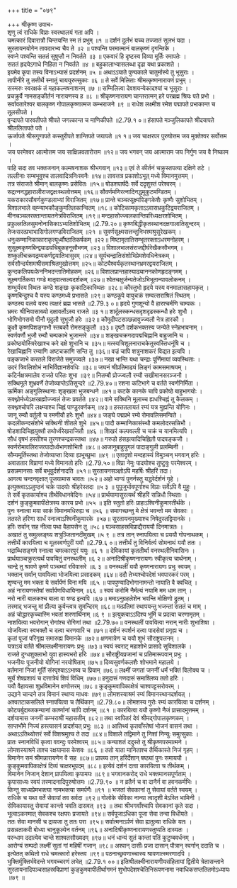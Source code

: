 +++
title = "०७९"

+++
श्रीकृष्ण उवाच-  
शृणु त्वं राधिके विप्राः स्वस्थालयं गता अपि ।  
चमत्कारं दिवारात्रौ चिन्तयन्ति स्म तं प्रभुम् ॥१ ॥
दर्शनं दुर्लभं यच्च तज्जातं सुलभं यदा ।  
सुरतायनयोगेन तावदारभ्य चैव ते ॥२ ॥
पश्यन्ति परमात्मानं बालकृष्णं दृगन्तिके ।  
स्वप्ने पश्यन्ति सततं सुषुप्तौ न निवर्तते ॥३ ॥
एकवारं हि दृष्टस्य दिव्या मूर्तिः रमापतेः ।  
सततं हृदयेऽगाधे निहिता न निवर्तते ॥४ ॥
बहुकालाभ्यासलब्धा दृढा यथा प्रकाशते ।  
इयमेव कृपा तस्य विनाऽभ्यासं प्रदर्शनम् ॥५ ॥
अथाऽऽयाते पुण्यकाले चातुर्मास्ये तु भूसुराः ।  
तापीनीरे तु तत्तीर्थे स्नातुं चाययुरुत्सुकाः ॥६ ॥
ते सर्वे मिलिताः श्रीमत्कृष्णनारायणं प्रभुम् ।  
सस्मरुः स्वरक्षकं तं महाकल्मषनाशनम् ॥७ ॥
सम्मिलित्वा देवशयन्येकादश्यां च भूसुराः ।  
प्रचक्रुर्वै नामसङ्कीर्तनं नारायणस्य ह ॥८ ॥
श्रीकृष्णनारायण चान्तरात्मन् हरे परब्रह्म श्रियः पते प्रभो ।  
सर्वावतारेश्वर बालकृष्ण गोपालकृष्णात्मज कम्भराजने ॥९ ॥
राधेश लक्ष्मीश रमेश पद्मापते प्रभाकान्त च तूलसीपते ।  
वृन्दापते पारवतीपते श्रीपते जगत्कान्त च माणिकीपते ॥2.79.१ ०॥
हंसापते मञ्जुलिकापते श्रीदयापते श्रीललितापते पते ।  
ऊर्जापते श्रीसगुणापते कस्तुरीपते शान्तिपते जयापते ॥१ १॥
जय चाक्षरपर पुरुषोत्तम जय मुक्तेश्वर सर्वोत्तम ।  
जय परमेश्वर आत्मोत्तम जय साक्षिन्नवतारोत्तम ॥१२॥
जय भगवन् जय आत्माराम जय निर्गुण जय वै निष्काम ।  
पाहि सदा तव भक्तजनान् कल्मषनाशक श्रीभगवान् ॥१३॥
एवं ते कीर्तनं चक्रुस्तपत्या दक्षिणे तटे ।  
तल्लीनाः सम्बभूवुश्च तालवादित्रनिःस्वनैः ॥१४॥
तावत्तत्र प्रकाशोऽभूत् मध्ये विमानमुत्तमम् ।  
तत्र संराजते श्रीमान् बालकृष्णः प्रसेवितः ॥१५॥
षोडशपार्षदैः सर्वे ददृशुस्तं परेश्वरम् ।  
सद्रत्ननद्धहारालीराजद्वक्षःस्थलोत्तमम् ॥१६॥
सौवर्णमणिरत्नादिनद्धमुकुटमण्डितम् ।  
मकराकारसौवर्णकुण्डलाभ्यां विराजितम् ॥१७॥
प्रान्ते चञ्चत्सूक्ष्मपिङ्गकेशैः कृष्णैः सुशोभितम् ।  
विशालभाले वह्न्याभकौङ्कुमतिलकान्वितम् ॥१८॥
कोटिकामकृताऽऽवासभ्रकुटिद्वयराजितम् ।  
मीनचञ्चलरक्तान्तायतनेत्रविराजितम् ॥१९॥
मन्दहासोज्ज्वलकान्तिपरिध्यक्षरशोभितम् ।  
प्रफुल्लतिलसुमनोनासिकाऽभ्यतिशोभितम् ॥2.79.२०॥
कृष्णबिद्धीकृतस्थानदक्षगालातिसुन्दरम् ।  
तेजःसरत्प्रभाभासिगोलगण्डविराजितम् ॥२१ ॥
सुवर्णसूक्ष्मसत्तन्तुनिभश्मश्रुसुरेखकम् ।  
धनुःकम्मानिकाकाराकृत्यूर्ध्वौष्ठातिकर्षकम् ॥२२॥
मिष्टामृतातिसम्भृतरक्ताऽधरमनोहरम् ।  
सुसूक्ष्मकृष्णबिन्द्व्याढ्यचिबुकहनूसौभगम् ॥२३॥
विशालभालसंराजद्दीर्घरेखैकसौभगम् ।  
शष्कुलीचक्रवद्रम्यकर्णद्वयातिभासुरम् ॥२४॥
सूर्यचन्द्रातिसंशोभिप्रेमशेवधिनेत्रकम् ।  
सर्वसौन्दर्यशमश्रीसमाश्रितमुखोत्तमम् ॥२५॥
कोट्यैश्वर्यकृतस्थानभ्रमरद्वयराजितम् ।  
कुन्दकलिपयःफेननिभदन्तातिमोहकम् ॥२६॥
विशालप्रान्तहास्याढ्याननकोणहृदङ्गमम् ।  
सूक्ष्मगर्तिकया गण्डे मातृवात्सल्यदर्शकम् ॥२७॥
श्वेतचक्षुर्जन्यतेजोऽभिभूतान्यावलोकनम् ।  
शम्भुर्यस्य स्थितः कण्ठे शङ्खः कृकाटिकास्थितः ॥२८॥
कौस्तुभो हृदये यस्य वनमालासहायकृत् ।  
कृष्णबिन्दुश्च वै यस्य कण्ठमध्ये प्रभासते ॥२९॥
कण्ठकूपे वायुचक्रं सम्वत्सराश्रितं स्थितम् ।  
कण्ठस्य वलये यस्य त्वक्षरं ब्रह्म भासते ॥2.79.३ ०॥
हृदये गुणशून्यो वै हारश्चर्मणि चाम्पकः ।  
भ्रमरः श्रीनिवासाख्यो दक्षावर्तोऽस्य राजते ॥३ १॥
शार्दूलस्कन्धसदृशदृढस्कन्धौ हरेः शुभौ ।  
भोगिभोगसमो पीनौ मृदुलौ सुभुजौ हरेः ॥३२॥
कौमुदीपटसञ्छन्नावुज्ज्वलौ नेत्र हारकौ ।  
कुक्षौ कृष्णपिशङ्गाभौ स्तबकौ रोमसङ्कुलौ ॥३३॥
दृष्टौ दर्शकभक्तस्य जन्येते स्नेहभावनाम् ।  
स्वर्णवर्णौ भुजौ रम्यौ चम्पकाभे भुजान्तरे ॥३४॥
शङ्खचक्रगदापद्मचिह्नानि बाहुजानि च ।  
प्रकोष्ठयोस्त्रिरेखाश्च करे दक्षे शुभानि च ॥३५॥
मत्स्यत्रिशूलनाराचकेतुस्वस्तिधनूंषि च ।  
रेखाचिह्नानि रम्याणि अष्टचक्राणि सन्ति तु ॥३६॥
वज्रं चापि शत्रुनाशकरं विद्यत इत्यपि ।  
पङ्कजाभे करतले विराजेते समुज्ज्वले ॥३७॥
नखा भान्ति यथा चन्द्राः पूर्णिमायां व्यवस्थिताः ।  
उदरं त्रिवलिशोभं नाभिर्विज्ञानशेवधिः ॥३८॥
जघनं श्रीप्रतिमाढ्यं लिङ्गं कामसमाश्रयम् ।  
कटिर्नक्षत्रमालेव राजते परितः शुभा ॥३९॥
नितम्बौ प्रोज्ज्वलौ रम्यौ सखीमानसरञ्जनौ ।  
सक्थिमूले शुभ्रवर्णे तेजोव्याप्तेऽतिसुन्दरे ॥2.79.४०॥
रशना कटिभागे च वर्तते स्वर्णनिर्मिता ।  
ऊर्मिका अङ्गुलिस्थानाः शृङ्खला भुजबन्धने ॥४१॥
कटके कानके चापि प्रकोष्ठे बाहुभागयोः ।  
सक्थ्नोर्मध्येऽक्षरब्रह्मोज्ज्वलं तेजः प्रवर्तते ॥४२॥
वामे सक्थिनि मूलाच्च ह्यधश्चिह्नं तु कैलकम् ।  
सक्थ्नश्चोपरि लक्ष्म्याश्च चिह्नं पाण्डुरवर्णकम् ॥४३॥
हस्ततलायतं रम्यं यत्र मुह्यन्ति योगिनः ।  
जानू रम्यौ वर्तुलौ च रमणीयौ हरेः शुभौ ॥४४॥
जङ्घे पद्मप्रभे रम्ये रोमावलिसमन्विते ।  
कदलीकन्दसंशोभे सक्थिनी शीतले शुभे ॥४५॥
पादौ कम्मानिकासंस्थौ कमलोदरसन्निभौ ।  
षोडशादिचिह्नयुक्तौ तथोर्ध्वरेखराजितौ ॥४६ ॥
शिखरं कल्पवल्ली च चक्रं च यानमित्यपि ।  
सौधं वृषभं हस्तीश्च तुरगश्चन्द्रकस्तथा ॥४७॥
गरुडो हंसइत्यादिचिह्नितौ पादपङ्कजौ ।  
स्वर्णरोमावलिराजत्पादोर्ध्वभागशोभितौ ॥४८॥
आजानुबाहुयुगलं पादाङ्गुली प्रलम्बिनी ।  
सौम्यमूर्तिस्तथा तेजोव्याप्ता दिव्या ह्यभूच्छुभा ॥४९ ॥
एतादृशो मन्दहास्यं विमुञ्चन् भगवान् हरिः ।  
अवाततार विप्राणां मध्ये विमानतो हरिः ॥2.79.५०॥
विप्रा नेमुः पादयोश्च तुष्टुवुः परमेश्वरम् ।  
प्रसन्नमानसाः सर्वे बभूवुर्दर्शनादति ॥५१॥
सुरतायनसञ्ज्ञोऽपि महर्षिः श्रीहरिं तदा।  
आगत्य चन्दनवृक्षात् पूजयामास भावतः ॥५२॥
अहो भाग्यं पुनर्नस्तु यद्धरेर्दर्शनं गृहे ।  
इत्युक्त्वाऽऽलुण्ठनं चक्रे पादयोः श्रीहरेस्तदा ॥५ ३ ॥
पुपूजुर्भावपूर्णाश्च विप्राः सर्वेऽपि वै मुहुः ।  
ते सर्वे कृतकार्याश्च तीर्थविधानवेदिनः ॥५४॥
प्रार्थयामासुरत्यर्थं श्रीहरिं सन्निधौ स्थिताः ।  
दर्शनं कुङ्कुमवापीक्षेत्रस्य कारय प्रभो ॥५५ ॥
इति स्तुतो हरिः प्राहाऽश्विनीकुमारतीर्थके ।  
पुनः स्नात्वा मया साकं विमानमधिरुह्य च ॥५६ ॥
समागच्छन्तु मे क्षेत्रं भवन्तो मम सेवकाः ।  
ततस्ते हरिणा सार्धं स्नात्वाऽश्विनीकुमारके ॥५७॥
सुरतायनमुख्याश्च निषेदुस्तद्विमानके ।  
हरिः सर्वान् सह नीत्वा पथा वैहायसेन तु ॥५८॥
पञ्चसाहस्रविप्राद्यैराययौ दिनमात्रतः ।  
अखातं तु समुल्लङ्घ्य शत्रुञ्जितानदीमुखम् ॥५ ९ ॥
तत्र तान् स्नापयित्वा च प्रययौ गोपनाथकम् ।  
तत्तीर्थे कारयित्वा च मूलस्वर्णपुरीं ययौ ॥2.79.६ ०॥
तत्तीर्थं तु विनिर्वर्त्य सोमनाथं ययौ ततः ।  
भद्राब्धिसङ्गमे स्नात्वा चमत्कारपुरं ययुः ॥६ १ ॥
देविकायां कृततीर्था वनस्थलीनिवासिनः ।  
प्रार्थयाञ्चक्रुरत्यर्थं पावयितुं वनस्थलीम् ॥६ २॥
अनादिश्रीकृष्णनारायणः स्वीकृत्य चार्थनाम् ।  
चान्द्रे तु श्रावणे कृष्णे पञ्चम्यां रविवासरे ॥६ ३ ॥
वनस्थलीं ययौ कृष्णनारायणः प्रभुः स्वयम् ।  
भक्तान् सर्वान् पावयित्वा भोजयित्वा प्रसादकम् ॥६४॥
ददौ तेभ्यश्चोपदेशं भवपारकरं परम् ।  
शृण्वन्तु मम भक्ता ये सर्वार्पणं विना मयि ॥६५ ॥
पापपुण्यादिभोगानामन्तो नायाति वै क्वचित् ।  
अहं नारायणस्तेषां सर्वार्पणविधायिनाम् ॥६६ ॥
स्वयं करोमि नैर्मल्यं नयामि मम धाम तान् ।  
नरो नारी बालकश्च बाला वा षण्ढ इत्यपि ॥६७॥
ममाऽनुग्रहलेशेन भवन्ति मोक्षिणो द्रुतम् ।  
तस्माद् भजन्तु मां प्रीत्या कुर्वन्त्वत्र सुमन्दिरम् ॥६८॥
मत्प्रतिमां स्थापयन्तु भजन्तां सततं च माम् ।  
अहं चोद्धारकृच्चास्मि भवतां शरणार्थिनाम् ॥६ ९ ॥
इत्युक्त्वाऽऽदिश्य भूमिं च प्रदत्वा चरणामृतम् ।  
नाशयित्वा भवरोगान् रोगांश्च रोगिणां तथा ॥2.79.७०॥
वनस्थलीं पावयित्वा नरान् नारीः शुभाशिषा ।  
योजयित्वा स्वभक्तौ च दत्वा चरणवारि च ॥७१॥
दर्शनं स्पर्शनं दत्वा पादसेवां प्रगृह्य च ।  
कृतां पूजां परिगृह्य समारुह्य विमानके ॥७२॥
क्षणमात्रेण च ययौ शुभं सौराष्ट्रपत्तनम् ।  
यत्राऽयं वर्तते श्रीमल्लक्ष्मीनारायणः प्रभुः ॥७३॥
स्वयं स्वराट् महाशोभे प्रासादे सुविशालके ।  
राजते दुग्धशुक्लाभो युवा हास्यभरो हरिः ॥७४॥
सौराष्ट्रीयप्रजानां च प्रतिमारूपवान् प्रभुः ।  
भजनीयः पूजनीयो योगिनां नरयोषिताम् ॥७५॥
दिव्यसुवर्णकलशैः शोभमाने महालये ।  
वर्तमानां निजां मूर्तिं संस्पृश्याऽऽभाष्य च प्रियाम् ॥७६॥
लक्ष्मीं जगतां जननीं धर्मं भक्तिं विलोक्य च ।  
सूर्यं शेषप्रशायं च दत्तात्रेयं शिवं विधिम् ॥७७॥
हनुदासं गणदासं समाश्लिष्य ततो हरिः ।  
ययौ वैहायसा शुभ्रविमानेन क्षणोत्तरम् ॥७८॥
कुङ्कुमवापिकाक्षेत्रं चाश्वपट्टसरोवरम् ।  
उद्याने चान्दने तत्र विमानं स्थाप्य माधवः ॥७९॥
लोमशस्याश्रमं रम्यं विमानस्थानदर्शयत् ।  
अश्वतटाकसलिले स्नापयित्वा च तैर्थिकान् ॥2.79.८०॥
लोमशस्य गुरोः रम्यं कारयित्वा च दर्शनम् ।  
कोट्यर्बुदाब्जकन्यानां कार्ष्णानां चापि दर्शनम् ॥८१ ॥
कारयित्वा ययौ कृष्णो नैजं प्रासादमुत्तमम् ।  
दर्शयामास जननीं कम्भराश्रीं महासतीम् ॥८२॥
तथा स्वपितरं देवं श्रीमद्गोपालकृष्णकम् ।  
साप्तभौमे निज्यं हस्त्यासनं प्रादर्शयत् प्रभुः ॥८३ ॥
आतिथ्यं कृतवाँस्तेषां भोजनं वासनं तथा ।  
अथाऽऽतिथ्योत्तरं सर्वे विशश्रमुश्च ते तदा ॥८४॥
विशाले तद्विमाने तु निशां निन्युः समुत्सुकाः ।  
प्रातः स्नानविधिं कृत्वा ववन्दुः परमेश्वरम् ॥८५॥
कन्याशतं ददुस्ते तु श्रीकृष्णपरमात्मने ।  
लोमशस्याश्रमे ताश्च रक्षयामास केशवः ॥८६ ॥
ततो याता मानिताश्च तैर्थिकास्ते निजं गृहम् ।  
विमानेन समं श्रीमन्नारायणेन वै सह ॥८७॥
प्रापय्य तान् हरिर्देशान् षष्ठ्यां पुनः समाययौ ।  
कुङ्कुमवापिकाक्षेत्रं दिव्यं चाक्षरभूपदम् ॥८८॥
इत्येवं दर्शनं दत्वा कारयित्वा च तीर्थकम् ।  
विमानेन निजान् देशान् प्रापयित्वा कृपामयः ॥८९॥
भगवानकरोद् राधे भक्तमानसपूर्णताम् ।  
कृपासाध्यः स्वयं तस्मादनादिपुरुषोत्तमः ॥2.79.९० ॥
न व्रतैर्न च वा दानैर्न वा हवनकर्मभिः ।  
किन्तु साध्यप्रेमभक्त्या नामभक्त्या समर्पणैः ॥९१ ॥
भजतां सेवकानां तु सेवायां वर्तते स्वयम् ।  
राधिके च यथा वर्ते सेवायां तव सर्वदा ॥९२॥
गोलोके सेविका नान्या त्वादृशी मेऽस्ति भामिनी ।  
सेविकायास्तु सेवायां कान्तो भवति दासवत् ॥९३ ॥
तथा श्रीभगवाँश्चापि सेवकानां कृते सदा ।  
भूत्वाऽकस्मात् सेवकश्च रक्षपरः प्रजायते ॥९४॥
सर्वपूजाऽधिका पूजा सेवा तन्वा विधीयते ।  
ततः सेवा मानसी च द्रव्यजा तु ततः परा ॥९५॥
सर्वात्मनाऽर्पणं सेवा ह्यतुल्या राधिके यतः ।  
प्रसन्नताकरी बोध्या चानुकूल्येन वर्तनम् ॥९६॥
अनादिश्रीकृष्णनारायणस्तुष्यति दास्यतः ।  
परन्धाम ददात्येव चान्ते शाश्वतसौख्यदम् ॥९७॥
धनं धान्यं सुतं कान्तां पतिं कुटुम्बवर्धनम् ।  
आरोग्यं सम्पदो लक्ष्मीं सुतां गां महिषीं गजान् ॥९८॥
अश्वान् दासीः प्रजा दासान् पौत्रान् स्वर्गान् ददाति च ।  
इत्येतत् कथितो राधे चमत्कारो हरेस्तव ॥९९॥
पठनाच्छ्रवणाच्चास्य श्रावणात्स्मरणादपि ।  
भुक्तिर्मुक्तिर्भवेदन्ते भगवच्चरणं लभेत् ॥2.79.१ ००॥
इतिश्रीलक्ष्मीनारायणीयसंहितायां द्वितीये त्रेतासन्ताने सुरतायनादिपञ्चसाहस्रविप्राणां कुङ्कुमवापीतीर्थागमनं शुभोपदेशश्चेतिनिरूपणनामा नवाधिकसप्ततितमोऽध्यायः ॥७९ ॥
    
